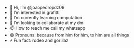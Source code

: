 - 👋 Hi, I’m @joaopedropdz09
- 👀 I’m interested in grafitti
- 🌱 I’m currently learning computation
- 💞️ I’m looking to collaborate at my dm
- 📫 How to reach me call my whatsapp
- 😄 Pronouns: because from him for him, to him are all things
- ⚡ Fun fact: rodeo and gorillaz

<!---
joaopedropdz09/joaopedropdz09 is a ✨ special ✨ repository because its `README.md` (this file) appears on your GitHub profile.
You can click the Preview link to take a look at your changes... our no to
--->
